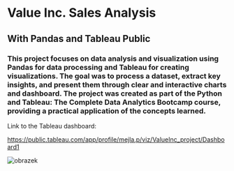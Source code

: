 # Value Inc. Sales Analysis

## With Pandas and Tableau Public

### This project focuses on data analysis and visualization using Pandas for data processing and Tableau for creating visualizations. The goal was to process a dataset, extract key insights, and present them through clear and interactive charts and dashboard. The project was created as part of the Python and Tableau: The Complete Data Analytics Bootcamp course, providing a practical application of the concepts learned.

Link to the Tableau dashboard:

https://public.tableau.com/app/profile/mejla.p/viz/ValueInc_project/Dashboard1

![obrazek](https://github.com/user-attachments/assets/af9783b1-accb-416e-b40f-46b183a4601b)
